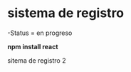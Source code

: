 <h1> sistema de registro</h1>

-Status = en progreso


**npm install react**

sitema de registro 2 
